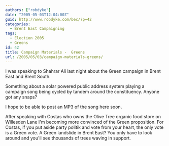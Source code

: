```yaml
---
authors: ["robdyke"]
date: "2005-05-03T12:04:00Z"
guid: http://www.robdyke.com/bec/?p=42
categories:
  - Brent East Campaigning
tags:
  - Election 2005
  - Greens
id: 42
title: Campaign Materials -  Greens
url: /2005/05/03/campaign-materials-greens/
---
```

I was speaking to Shahrar Ali last night about the Green campaign in Brent East and Brent South.

Something about a solar powered public address system playing a campaign song being cycled by tandem around the constituency. Anyone got any snaps?

I hope to be able to post an MP3 of the song here soon.

After speaking with Costas who owns the Olive Tree organic food store on Willesden Lane I'm becoming more convinced of the Green proposition. For Costas, if you put aside party politik and vote from your heart, the only vote is a Green vote. A Green landslide in Brent East? You only have to look around and you'll see thousands of trees waving in support.